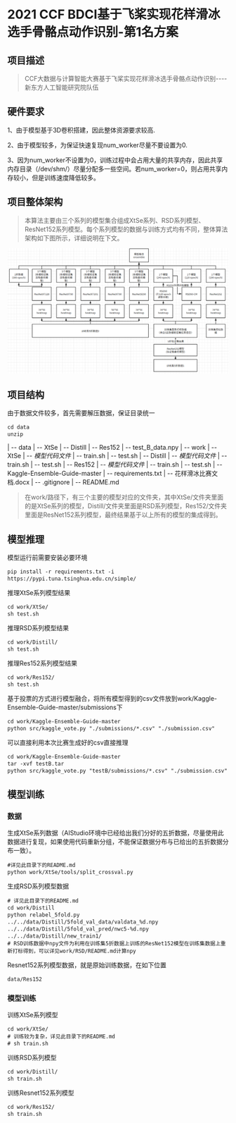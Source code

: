 # 2021 CCF BDCI基于飞桨实现花样滑冰选手骨骼点动作识别-第1名方案
> 
## 项目描述
> CCF大数据与计算智能大赛基于飞桨实现花样滑冰选手骨骼点动作识别----新东方人工智能研究院队伍

## 硬件要求
1、由于模型基于3D卷积搭建，因此整体资源要求较高.

2、由于模型较多，为保证快速复现num_worker尽量不要设置为0.

3、因为num_worker不设置为0，训练过程中会占用大量的共享内存，因此共享内存目录（/dev/shm/）尽量分配多一些空间。若num_worker=0，则占用共享内存较小，但是训练速度降低较多。

## 项目整体架构
> 本算法主要由三个系列的模型集合组成XtSe系列、RSD系列模型、ResNet152系列模型。每个系列模型的数据与训练方式均有不同，整体算法架构如下图所示，详细说明在下文。

![avatar](1.png)

## 项目结构
由于数据文件较多，首先需要解压数据，保证目录统一
```
cd data
unzip 
```

| -- data
    | -- XtSe
    | -- Distill
    | -- Res152
    | -- test_B_data.npy
| -- work
    | -- XtSe
        | -- *模型代码文件*
        | -- train.sh
        | -- test.sh
    | -- Distill
        | -- *模型代码文件*
        | -- train.sh
        | -- test.sh
    | -- Res152
        | -- *模型代码文件*
        | -- train.sh
        | -- test.sh
    | -- Kaggle-Ensemble-Guide-master
| -- requirements.txt
| -- 花样滑冰比赛文档.docx
| -- .gitignore
| -- README.md

> 在work/路径下，有三个主要的模型对应的文件夹，其中XtSe/文件夹里面的是XtSe系列的模型，Distill/文件夹里面是RSD系列模型，Res152/文件夹里面是ResNet152系列模型，最终结果基于以上所有的模型的集成得到。


## 模型推理
模型运行前需要安装必要环境
```
pip install -r requirements.txt -i https://pypi.tuna.tsinghua.edu.cn/simple/ 
```

推理XtSe系列模型结果
```
cd work/XtSe/
sh test.sh
```
推理RSD系列模型结果
```
cd work/Distill/
sh test.sh
```
推理Res152系列模型结果
```
cd work/Res152/
sh test.sh
```

基于投票的方式进行模型融合，将所有模型得到的csv文件放到work/Kaggle-Ensemble-Guide-master/submissions下
```
cd work/Kaggle-Ensemble-Guide-master
python src/kaggle_vote.py "./submissions/*.csv" "./submission.csv"
```

可以直接利用本次比赛生成好的csv直接推理
```
cd work/Kaggle-Ensemble-Guide-master
tar -xvf testB.tar
python src/kaggle_vote.py "testB/submissions/*.csv" "./submission.csv"
```


## 模型训练
### 数据
生成XtSe系列数据（AIStudio环境中已经给出我们分好的五折数据，尽量使用此数据进行复现，如果使用代码重新分组，不能保证数据分布与已给出的五折数据分布一致）。
```
#详见此目录下的README.md
python work/XtSe/tools/split_crossval.py
```
生成RSD系列模型数据
```
# 详见此目录下的README.md
cd work/Distill
python relabel_5fold.py ../../data/Distill/5fold_val_data/valdata_%d.npy ../../data/Distill/5fold_val_pred/nwc5-%d.npy ../../data/Distill/new_train1/
# RSD训练数据中npy文件为利用在训练集5折数据上训练的ResNet152模型在训练集数据上重新打标得到，可以详见work/RSD/README.md计算npy
```

Resnet152系列模型数据，就是原始训练数据，在如下位置
```
data/Res152
```

### 模型训练
训练XtSe系列模型
```
cd work/XtSe/
# 训练较为复杂，详见此目录下的README.md
# sh train.sh
```
训练RSD系列模型
```
cd work/Distill/
sh train.sh
```
训练Resnet152系列模型
```
cd work/Res152/
sh train.sh
```




